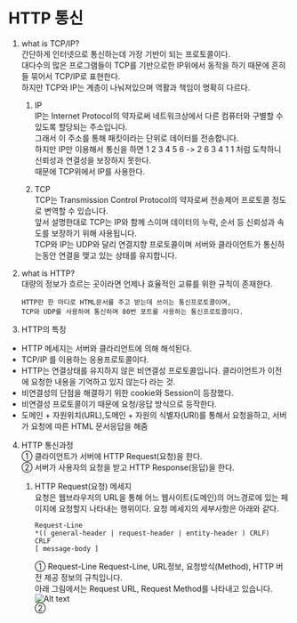 <h1> HTTP 통신 </h1>


1. what is TCP/IP?     
간단하게 인터넷으로 통신하는데 가장 기반이 되는 프로토콜이다.   
대다수의 많은 프로그램들이 TCP를 기반으로한 IP위에서 동작을 하기 때문에 흔히들 묶어서 TCP/IP로 표현한다.    
하지만 TCP와 IP는 계층이 나눠져있으며 역활과 책임이 명확히 다르다.      
    1. IP     
    IP는 Internet Protocol의 약자로써 네트워크상에서 다른 컴퓨터와 구별할 수 있도록 할당되는 주소입니다.     
    그래서 이 주소를 통해 패킷이라는 단위로 데이터를 전송합니다.    
    하지만 IP만 이용해서 통신을 하면 1 2 3 4 5 6 -> 2 6 3 4 1 1 처럼 도착하니 신뢰성과 연결성을 보장하지 못한다.     
    때문에 TCP위에서 IP를 사용한다.     
          
    2. TCP    
    TCP는 Transmission Control Protocol의 약자로써 전송제어 프로토콜 정도로 변역할 수 있습니다.   
    앞서 설명한대로 TCP는 IP와 함께 스이며 데이터의 누락, 순서 등 신뢰성과 속도를 보장하기 위해 사용됩니다.    
    TCP와 IP는 UDP와 달리 연결지향 프로토콜이며 서버와 클라이언트가 통신하는동안 연결을 맺고 있는 상태를 유지합니다.    



2. what is HTTP?   
대량의 정보가 흐르는 곳이라면 언제나 효율적인 교류를 위한 규칙이 존재한다.    
    ``` 
    HTTP란 한 마디로 HTML문서를 주고 받는데 쓰이는 통신프로토콜이며,    
    TCP와 UDP를 사용하여 통신하며 80번 포트를 사용하는 통신프로토콜이다.
    ```
    
3. HTTP의 특징     
* HTTP 메세지는 서버와 클라리언트에 의해 해석된다.
* TCP/IP 를 이용하는 응용프로토콜이다.
* HTTP는 연결상태를 유지하지 않은 비연결성 프로토콜입니다. 클라이언트가 이전에 요청한 내용을 기억하고 있지 않는다 라는 것.    
* 비연결성의 단점을 해결하기 위한 cookie와 Session이 등장했다.
* 비연결성 프로토콜이기 때문에 요청/응답 방식으로 등작한다.
* 도메인 + 자원위치(URL),도메인 + 자원의 식별자(URI)를 통해서 요청을하고, 서버가 요청에 따른 HTML 문서응답을 해줌    
        
4. HTTP 통신과정     
① 클라이언트가 서버에 HTTP Request(요청)을 한다.     
② 서버가 사용자의 요청을 받고 HTTP Response(응답)을 한다.

    1. HTTP Request(요청) 메세지     
    요청은 웹브라우저의 URL을 통해 어느 웹사이트(도메인)의 어느경로에 있는 페이지에 요청할지 나타내는 행위이다. 요청 메세지의 세부사항은 아래와 같다.   
        ``` 
        Request-Line
        *(( general-header | request-header | entity-header ) CRLF)
        CRLF
        [ message-body ]
        ```
        ① Request-Line
        Request-Line, URL정보, 요청방식(Method), HTTP 버전 제공 정보의 규칙입니다.      
        아래 그림에서는 Request URL, Request Method를 나타내고 있습니다.     
        ![Alt text](https://velog.velcdn.com/images%2Fdoomchit_3%2Fpost%2Ffed43472-01f3-4778-b43e-c206a6606860%2Fhttp-rere4.PNG)     
        ② 